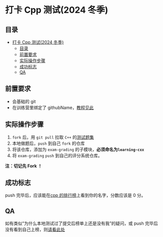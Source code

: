 # 打卡 Cpp 测试(2024 冬季)

## 目录

- [打卡 Cpp 测试(2024 冬季)](#打卡-cpp-测试2024-冬季)
  - [目录](#目录)
  - [前置要求](#前置要求)
  - [实际操作步骤](#实际操作步骤)
  - [成功标志](#成功标志)
  - [QA](#qa)

## 前置要求

- 会基础的 git
- 在训练营里绑定了 githubName，[教程见此](./ch2-04.md#5-添加自己的-githubname)

## 实际操作步骤

1. `fork` 后，用 `git pull` 拉取 `C++` 的[测试题集](https://github.com/LearningInfiniTensor/learning-cxx)
2. 本地做题后，`push` 到自己 `fork` 的仓库
3. 将该仓库，添加为 `exam-grading` 的子模块，**必须命名为`learning-cxx`**
4. 将 `exam-grading` `push` 到自己的评分系统仓库。

**注：切记先 Fork ！**

## 成功标志

push 完毕后，应该能在[cpp 的排行榜](https://opencamp.cn/InfiniTensor/camp/2024winter/stage/1?tab=rank)上看到你的名字，分数应该是 0 分。

## QA

如有类似“为什么本地测试过了提交后榜单上还是没有我”的疑问，或 push 完毕后没有看到自己上榜，则[请看此处](./problem.md#2-为什么本地测试过了提交后榜单上还是没有我)
